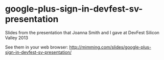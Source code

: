 google-plus-sign-in-devfest-sv-presentation
===========================================

Slides from the presentation that Joanna Smith and I gave at DevFest Silicon Valley 2013

See them in your web browser: http://mimming.com/slides/google-plus-sign-in-devfest-sv-presentation/
